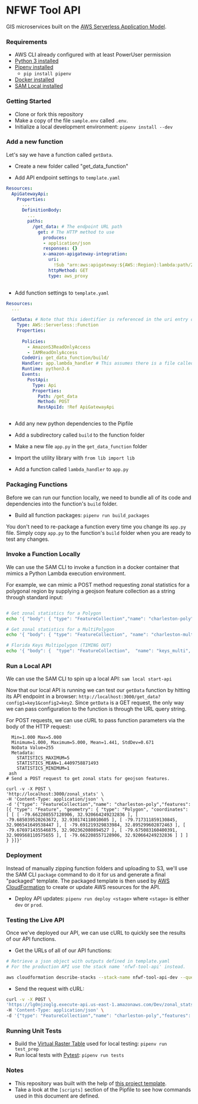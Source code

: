 # NFWF Tool API

GIS microservices built on the [AWS Serverless Application Model](https://docs.aws.amazon.com/lambda/latest/dg/serverless_app.html). 

### Requirements

* AWS CLI already configured with at least PowerUser permission
* [Python 3 installed](https://www.python.org/downloads/)
* [Pipenv installed](https://github.com/pypa/pipenv)
    - `pip install pipenv`
* [Docker installed](https://www.docker.com/community-edition)
* [SAM Local installed](https://github.com/awslabs/aws-sam-local) 


### Getting Started

* Clone or fork this repository 
* Make a copy of the file `sample.env` called `.env`.  
* Initialize a local development environment: `pipenv install --dev`


### Add a new function

Let's say we have a function called `getData`.

* Create a new folder called "get_data_function"

* Add API endpoint settings to `template.yaml`

```yaml
Resources:
  ApiGatewayApi:
    Properties:
      ... 
      DefinitionBody:
        ... 
        paths:
          /get_data: # The endpoint URL path
            get: # The HTTP method to use
              produces:
              - application/json
              responses: {}
              x-amazon-apigateway-integration:
                uri: 
                  !Sub "arn:aws:apigateway:${AWS::Region}:lambda:path/2015-03-31/functions/${GetData.Arn}/invocations"
                httpMethod: GET
                type: aws_proxy
 
``` 

* Add function settings to `template.yaml`

```yaml
Resources:
  ...

  GetData: # Note that this identifier is referenced in the uri entry of the API settings above
    Type: AWS::Serverless::Function
    Properties:
  
      Policies:
        - AmazonS3ReadOnlyAccess
        - IAMReadOnlyAccess
      CodeUri: get_data_function/build/
      Handler: app.lambda_handler # This assumes there is a file called app.py with a function lambda_handler
      Runtime: python3.6 
      Events:
        PostApi:
          Type: Api
          Properties:
            Path: /get_data
            Method: POST
            RestApiId: !Ref ApiGatewayApi



```

* Add any new python dependencies to the Pipfile

* Add a subdirectory called `build` to the function folder

* Make a new file `app.py` in the `get_data_function` folder

* Import the utility library with `from lib import lib`

* Add a function called `lambda_handler` to `app.py`


### Packaging Functions  

Before we can run our function locally, we need to bundle all of its code and dependencies into the function's `build` folder. 

* Build all function packages: `pipenv run build_packages`

You don't need to re-package a function every time you change its `app.py` file. Simply copy `app.py` to the function's `build` folder when you are ready to test any changes.


### Invoke a Function Locally

We can use the SAM CLI to invoke a function in a docker container that mimics a Python Lambda execution environment. 

For example, we can mimic a POST method requesting zonal statistics for a polygonal region by supplying a geojson feature collection as a string through standard input:

```bash

# Get zonal statistics for a Polygon
echo '{ "body": { "type": "FeatureCollection","name": "charleston-poly","features": [{ "type": "Feature", "properties": { "id": null }, "geometry": { "type": "Polygon", "coordinates": [ [ [ -79.662208557128906, 32.920664249232836 ], [ -79.685039520263672, 32.930174118010605 ], [ -79.717311859130845, 32.906541649538447 ], [ -79.691219329833984, 32.895299602872463 ], [ -79.676971435546875, 32.902362080894527 ], [ -79.675083160400391, 32.909568110575655 ], [ -79.662208557128906, 32.920664249232836 ] ] ] } }]} }' | sam local invoke ZonalStatsFunction

# Get zonal statistics for a MultiPolygon 
echo '{ "body": { "type": "FeatureCollection", "name": "charleston-multi-poly", "crs": { "type": "name", "properties": { "name": "urn:ogc:def:crs:OGC:1.3:CRS84" } }, "features": [{ "type": "Feature", "properties": { "id": null }, "geometry": { "type": "MultiPolygon", "coordinates": [ [ [ [-79.744316416802718, 32.918307771183919], [-79.758743269652271, 32.880394658156938], [-79.827024159455647, 32.910824100458811], [-79.793686860877372, 32.942719190317831], [-79.744316416802718, 32.918307771183919] ] ], [ [ [-79.662208557128906, 32.920664249232836], [-79.685039520263672, 32.930174118010605], [-79.717311859130845, 32.906541649538447], [-79.691219329833984, 32.895299602872463], [-79.676971435546875, 32.902362080894527], [-79.675083160400391, 32.909568110575655], [-79.662208557128906, 32.920664249232836] ] ] ] } }] }}' | sam local invoke ZonalStatsFunction

# Florida Keys Multipolygon (TIMING OUT)
echo '{ "body": {  "type": "FeatureCollection",  "name": "keys_multi",  "crs": {  "type": "name",  "properties": {  "name": "urn:ogc:def:crs:OGC:1.3:CRS84"  }  },  "features": [{  "type": "Feature",  "properties": {  "EZG_ID": 62145,  "prg_name": "Mote Marine Laboratory, Inc.",  "proj_name": "Florida Keys Coral Disease Response & Restoration Initiative",  "region": "Gulf",  "name": "Florida Keys Coral Disease Response & Restoration Initiative",  "id": 62145,  "area": 391374264.7,  "nfwf_proje": null,  "nfwf_pro_1": null,  "asset": null,  "threat": null,  "exposure": null,  "aquatic": null,  "terrestria": null,  "hubs": null,  "crit_infra": null,  "crit_facil": null,  "pop_densit": null,  "social_vul": null,  "drainage": null,  "erosion": null,  "floodprone": null,  "geostress": null,  "sea_level_": null,  "slope": null,  "storm_surg": null  },  "geometry": {  "type": "MultiPolygon",  "coordinates": [  [  [  [-81.302133056890256, 24.60695607607207],  [-81.808877441885357, 24.499532477742999],  [-81.815743897117486, 24.54326248601156],  [-81.306252930209197, 24.650648613252887],  [-81.302133056890256, 24.60695607607207]  ]  ],  [  [  [-80.10747716193147, 25.690925958783847],  [-80.167901966716897, 25.391066939726667],  [-80.209100697211582, 25.410915452360324],  [-80.155542347658283, 25.658745696291859],  [-80.10747716193147, 25.690925958783847]  ]  ]  ]  }  }] }}' | sam local invoke ZonalStatsFunction 

```

### Run a Local API

We can use the SAM CLI to spin up a local API: `sam local start-api`

Now that our local API is running we can test our `getData` function by hitting its API endpoint in a browser: `http://localhost:3000/get_data?config1=key1&config2=key2`. Since `getData` is a GET request, the only way we can pass configuration to the function is through the URL query string.

For POST requests, we can use cURL to pass function parameters via the body of the HTTP request:

```bnd 1 Block=128x128 Type=Byte, ColorInterp=Gray
  Min=1.000 Max=5.000
  Minimum=1.000, Maximum=5.000, Mean=1.441, StdDev=0.671
  NoData Value=255
  Metadata:
    STATISTICS_MAXIMUM=5
    STATISTICS_MEAN=1.4409758871493
    STATISTICS_MINIMUM=1
 ash
# Send a POST request to get zonal stats for geojson features.
 
curl -v -X POST \
'http://localhost:3000/zonal_stats' \
-H 'Content-Type: application/json' \
-d '{"type": "FeatureCollection","name": "charleston-poly","features": [{ "type": "Feature", "geometry": { "type": "Polygon", "coordinates": [ [ [ -79.662208557128906, 32.920664249232836 ], [ -79.685039520263672, 32.930174118010605 ], [ -79.717311859130845, 32.906541649538447 ], [ -79.691219329833984, 32.895299602872463 ], [ -79.676971435546875, 32.902362080894527 ], [ -79.675083160400391, 32.909568110575655 ], [ -79.662208557128906, 32.920664249232836 ] ] ] } }]}'
```


### Deployment

Instead of manually zipping function folders and uploading to S3, we'll use the SAM CLI `package` command to do it for us and generate a final "packaged" template. The packaged template is then used by [AWS CloudFormation](https://aws.amazon.com/cloudformation/) to create or update AWS resources for the API.

* Deploy API updates: `pipenv run deploy <stage>` where `<stage>` is either `dev` or `prod`.


### Testing the Live API

Once we've deployed our API, we can use cURL to quickly see the results of our API functions.

* Get the URLs of all of our API functions:

```bash
# Retrieve a json object with outputs defined in template.yaml
# For the production API use the stack name 'nfwf-tool-api' instead.

aws cloudformation describe-stacks --stack-name nfwf-tool-api-dev --query 'Stacks[].Outputs'
```

* Send the request with cURL:

```bash
curl -v -X POST \
'https://lg0njzoglg.execute-api.us-east-1.amazonaws.com/Dev/zonal_stats' \
-H 'Content-Type: application/json' \
-d '{"type": "FeatureCollection","name": "charleston-poly","features": [{ "type": "Feature", "geometry": { "type": "Polygon", "coordinates": [ [ [ -79.662208557128906, 32.920664249232836 ], [ -79.685039520263672, 32.930174118010605 ], [ -79.717311859130845, 32.906541649538447 ], [ -79.691219329833984, 32.895299602872463 ], [ -79.676971435546875, 32.902362080894527 ], [ -79.675083160400391, 32.909568110575655 ], [ -79.662208557128906, 32.920664249232836 ] ] ] } }]}'
```


### Running Unit Tests

* Build the [Virtual Raster Table](https://www.gdal.org/gdal_vrttut.html) used for local testing: `pipenv run test_prep`
* Run local tests with [Pytest](https://docs.pytest.org/en/latest/): `pipenv run tests` 


### Notes

- This repository was built with the help of [this project template](https://github.com/aws-samples/cookiecutter-aws-sam-python).
- Take a look at the `[scripts]` section of the Pipfile to see how commands used in this document are defined.
